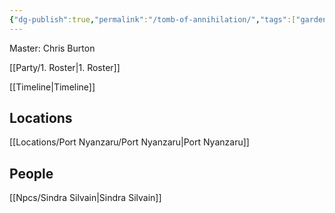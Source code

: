 ```yaml
---
{"dg-publish":true,"permalink":"/tomb-of-annihilation/","tags":["gardenEntry"]}
---
```


Master: Chris Burton

[[Party/1. Roster\|1. Roster]]

[[Timeline\|Timeline]] 

## Locations
[[Locations/Port Nyanzaru/Port Nyanzaru\|Port Nyanzaru]]

## People
[[Npcs/Sindra Silvain\|Sindra Silvain]]


